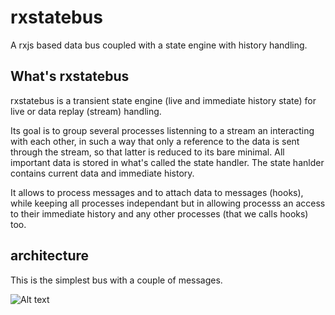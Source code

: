 # rxstatebus
A rxjs based data bus coupled with a state engine with history handling.

## What's rxstatebus 
rxstatebus is a transient state engine (live and immediate history state) for live or data replay (stream) handling. 

Its goal is to group several processes listenning to a stream an interacting with each other, in such a way that only a reference to the data is sent through the stream, so that latter is reduced to its bare minimal. All important data is stored in what's called the state handler. The state hanlder contains current data and immediate history.

It allows to process messages and to attach data to messages (hooks), while keeping all processes independant but in allowing processs an access to their immediate history and any other processes (that we calls hooks) too.

## architecture

This is the simplest bus with a couple of messages.

![Alt text](img/mainbus.png?raw=true "Simplest bus")

